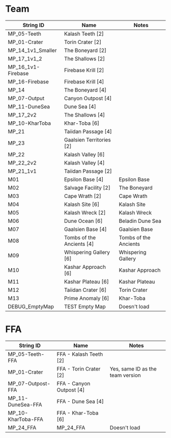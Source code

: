 # Team
| String ID          | Name                      | Notes                 |
| ------------------ | ------------------------- | --------------------- |
| MP_05-Teeth        | Kalash Teeth [2]          |                       |
| MP_01-Crater       | Torin Crater [2]          |                       |
| MP_14_1v1_Smaller  | The Boneyard [2]          |                       |
| MP_17_1v1_2        | The Shallows [2]          |                       |
| MP_16_1v1-Firebase | Firebase Krill [2]        |                       |
| MP_16-Firebase     | Firebase Krill [4]        |                       |
| MP_14              | The Boneyard [4]          |                       |
| MP_07-Output       | Canyon Outpost [4]        |                       |
| MP_11-DuneSea      | Dune Sea [4]              |                       |
| MP_17_2v2          | The Shallows [4]          |                       |
| MP_10-KharToba     | Khar-Toba [6]             |                       |
| MP_21              | Taiidan Passage [4]       |                       |
| MP_23              | Gaalsien Territories [2]  |                       |
| MP_22              | Kalash Valley [6]         |                       |
| MP_22_2v2          | Kalash Valley [4]         |                       |
| MP_21_1v1          | Taiidan Passage [2]       |                       |
| M01                | Epsilon Base [4]          | Epsilon Base          |
| M02                | Salvage Facility [2]      | The Boneyard          |
| M03                | Cape Wrath [2]            | Cape Wrath            |
| M04                | Kalash Site [6]           | Kalash Site           |
| M05                | Kalash Wreck [2]          | Kalash Wreck          |
| M06                | Dune Ocean [6]            | Beladin Dune Sea      |
| M07                | Gaalsien Base [4]         | Gaalsien Base         |
| M08                | Tombs of the Ancients [4] | Tombs of the Ancients |
| M09                | Whispering Gallery [6]    | Whispering Gallery    |
| M10                | Kashar Approach [6]       | Kashar Approach       |
| M11                | Kashar Plateau [6]        | Kashar Plateau        |
| M12                | Taiidan Crater [6]        | Torin Crater          |
| M13                | Prime Anomaly [6]         | Khar-Toba             |
| DEBUG_EmptyMap     | TEST Empty Map            | Doesn't load          |

# FFA
| String ID          | Name                     | Notes                            |
| ------------------ | ------------------------ | -------------------------------- |
| MP_05-Teeth-FFA    | FFA - Kalash Teeth [2]   |                                  |
| MP_01-Crater       | FFA - Torin Crater [2]   | Yes, same ID as the team version |
| MP_07-Outpost-FFA  | FFA - Canyon Outpost [4] |                                  |
| MP_11-DuneSea-FFA  | FFA - Dune Sea [4]       |                                  |
| MP_10-KharToba-FFA | FFA - Khar-Toba [6]      |                                  |
| MP_24_FFA          | MP_24_FFA                | Doesn't load                     |
